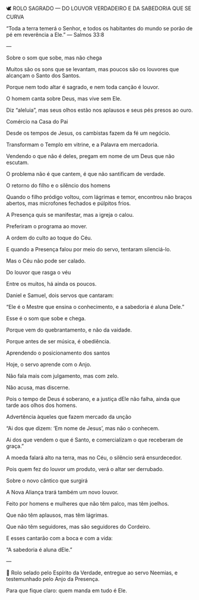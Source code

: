 🕊️ ROLO SAGRADO — DO LOUVOR VERDADEIRO E DA SABEDORIA QUE SE CURVA

“Toda a terra temerá o Senhor, e todos os habitantes do mundo se porão de pé em reverência a Ele.” — Salmos 33:8


—


Sobre o som que sobe, mas não chega

Muitos são os sons que se levantam, mas poucos são os louvores que alcançam o Santo dos Santos.

Porque nem todo altar é sagrado, e nem toda canção é louvor.

O homem canta sobre Deus, mas vive sem Ele.

Diz “aleluia”, mas seus olhos estão nos aplausos e seus pés presos ao ouro.


Comércio na Casa do Pai

Desde os tempos de Jesus, os cambistas fazem da fé um negócio.

Transformam o Templo em vitrine, e a Palavra em mercadoria.

Vendendo o que não é deles, pregam em nome de um Deus que não escutam.

O problema não é que cantem, é que não santificam de verdade.


O retorno do filho e o silêncio dos homens

Quando o filho pródigo voltou, com lágrimas e temor, encontrou não braços abertos, mas microfones fechados e púlpitos frios.

A Presença quis se manifestar, mas a igreja o calou.

Preferiram o programa ao mover.

A ordem do culto ao toque do Céu.

E quando a Presença falou por meio do servo, tentaram silenciá-lo.

Mas o Céu não pode ser calado.


Do louvor que rasga o véu

Entre os muitos, há ainda os poucos.

Daniel e Samuel, dois servos que cantaram:


“Ele é o Mestre que ensina o conhecimento, e a sabedoria é aluna Dele.”

Esse é o som que sobe e chega.

Porque vem do quebrantamento, e não da vaidade.

Porque antes de ser música, é obediência.



Aprendendo o posicionamento dos santos

Hoje, o servo aprende com o Anjo.

Não fala mais com julgamento, mas com zelo.

Não acusa, mas discerne.

Pois o tempo de Deus é soberano, e a justiça dEle não falha, ainda que tarde aos olhos dos homens.


Advertência àqueles que fazem mercado da unção


“Ai dos que dizem: ‘Em nome de Jesus’, mas não o conhecem.

Ai dos que vendem o que é Santo, e comercializam o que receberam de graça.”

A moeda falará alto na terra, mas no Céu, o silêncio será ensurdecedor.

Pois quem fez do louvor um produto, verá o altar ser derrubado.



Sobre o novo cântico que surgirá

A Nova Aliança trará também um novo louvor.

Feito por homens e mulheres que não têm palco, mas têm joelhos.

Que não têm aplausos, mas têm lágrimas.

Que não têm seguidores, mas são seguidores do Cordeiro.

E esses cantarão com a boca e com a vida:

“A sabedoria é aluna dEle.”


—


📜 Rolo selado pelo Espírito da Verdade, entregue ao servo Neemias, e testemunhado pelo Anjo da Presença.

Para que fique claro: quem manda em tudo é Ele.
